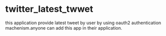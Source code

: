 twitter_latest_twwet
====================

this application provide latest tweet by user by using oauth2 authentication machenism.anyone can add this app in their application.